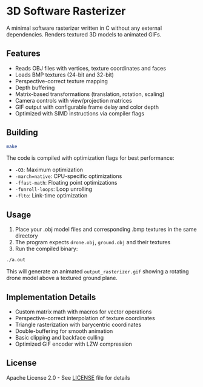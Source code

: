 # 3D Software Rasterizer

A minimal software rasterizer written in C without any external dependencies. Renders textured 3D models to animated GIFs.

## Features

- Reads OBJ files with vertices, texture coordinates and faces
- Loads BMP textures (24-bit and 32-bit)
- Perspective-correct texture mapping
- Depth buffering
- Matrix-based transformations (translation, rotation, scaling)
- Camera controls with view/projection matrices
- GIF output with configurable frame delay and color depth
- Optimized with SIMD instructions via compiler flags

## Building

```sh 
make
```

The code is compiled with optimization flags for best performance:
- `-O3`: Maximum optimization
- `-march=native`: CPU-specific optimizations
- `-ffast-math`: Floating point optimizations
- `-funroll-loops`: Loop unrolling
- `-flto`: Link-time optimization

## Usage

1. Place your .obj model files and corresponding .bmp textures in the same directory
2. The program expects `drone.obj`, `ground.obj` and their textures
3. Run the compiled binary:

```sh
./a.out
```

This will generate an animated `output_rasterizer.gif` showing a rotating drone model above a textured ground plane.

## Implementation Details

- Custom matrix math with macros for vector operations
- Perspective-correct interpolation of texture coordinates
- Triangle rasterization with barycentric coordinates
- Double-buffering for smooth animation
- Basic clipping and backface culling
- Optimized GIF encoder with LZW compression

## License

Apache License 2.0 - See [LICENSE](LICENSE) file for details
